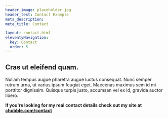 ```yaml
---
header_image: placeholder.jpg
header_text: Contact Example
meta_description:
meta_title: Contact

layout: contact.html
eleventyNavigation:
  key: Contact
  order: 5
---
```


## Cras ut eleifend quam.

Nullam tempus augue pharetra augue luctus consequat. Nunc semper rutrum urna, ut varius ipsum feugiat eget. Maecenas maximus sem id mi porttitor dignissim. Quisque turpis justo, accumsan vel ex id, gravida auctor libero.

**If you're looking for my real contact details check out my site at [chobble.com/contact](https://chobble.com/contact/)**
